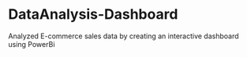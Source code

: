 # DataAnalysis-Dashboard
Analyzed E-commerce sales data by creating an interactive dashboard using PowerBi
